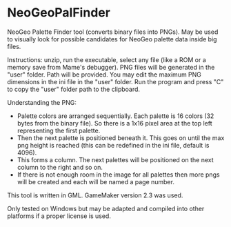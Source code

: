 # NeoGeoPalFinder
NeoGeo Palette Finder tool (converts binary files into PNGs).
May be used to visually look for possible candidates for NeoGeo palette data inside big files.

Instructions: unzip, run the executable, select any file (like a ROM or a memory save from Mame's debugger).
PNG files will be generated in the "user" folder. Path will be provided.
You may edit the maximum PNG dimensions in the ini file in the "user" folder.
Run the program and press "C" to copy the "user" folder path to the clipboard.

Understanding the PNG:
- Palette colors are arranged sequentially. Each palette is 16 colors (32 bytes from the binary file). So there is a 1x16 pixel area at the top left representing the first palette.
- Then the next palette is positioned beneath it. This goes on until the max png height is reached (this can be redefined in the ini file, default is 4096).
- This forms a column. The next palettes will be positioned on the next column to the right and so on.
- If there is not enough room in the image for all palettes then more pngs will be created and each will be named a page number.

This tool is written in GML. GameMaker version 2.3 was used.

Only tested on Windows but may be adapted and compiled into other platforms if a proper license is used.
